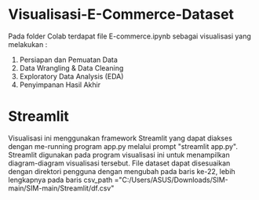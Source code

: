 # Visualisasi-E-Commerce-Dataset
Pada folder Colab terdapat file E-commerce.ipynb sebagai visualisasi yang melakukan :
1. Persiapan dan Pemuatan Data
2. Data Wrangling & Data Cleaning
3. Exploratory Data Analysis (EDA)
4. Penyimpanan Hasil Akhir 

# Streamlit
Visualisasi ini menggunakan framework Streamlit yang dapat diakses dengan me-running program app.py melalui prompt "streamlit app.py". Streamlit digunakan pada program visualisasi ini untuk menampilkan diagram-diagram visualisasi tersebut.
File dataset dapat disesuaikan dengan direktori pengguna dengan mengubah pada baris ke-22, lebih lengkapnya pada baris csv_path ="C:/Users/ASUS/Downloads/SIM-main/SIM-main/Streamlit/df.csv"

